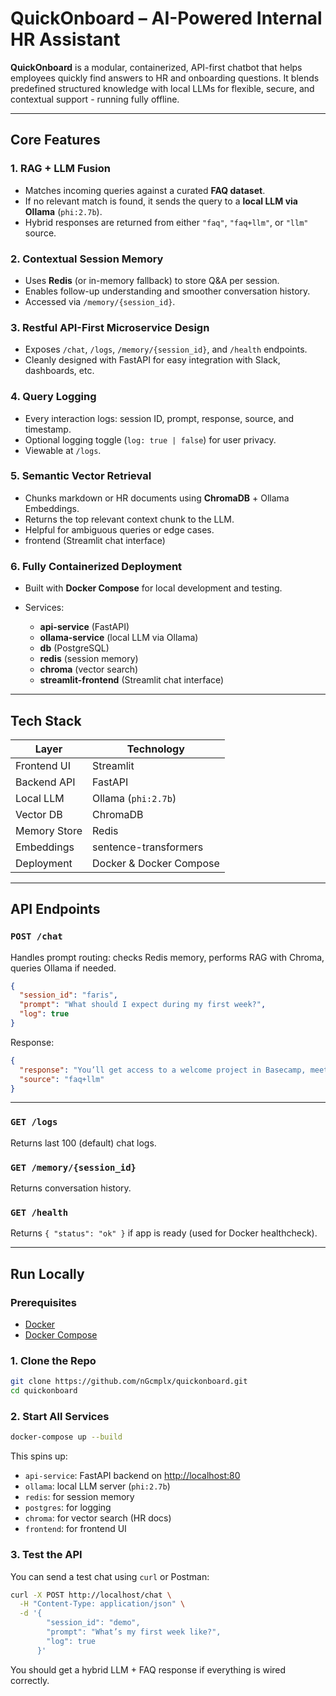 # QuickOnboard – AI-Powered Internal HR Assistant

**QuickOnboard** is a modular, containerized, API-first chatbot that helps employees quickly find answers to HR and onboarding questions. It blends predefined structured knowledge with local LLMs for flexible, secure, and contextual support - running fully offline.

---

## Core Features

### 1. RAG + LLM Fusion

- Matches incoming queries against a curated **FAQ dataset**.
- If no relevant match is found, it sends the query to a **local LLM via Ollama** (`phi:2.7b`).
- Hybrid responses are returned from either `"faq"`, `"faq+llm"`, or `"llm"` source.

### 2. Contextual Session Memory

- Uses **Redis** (or in-memory fallback) to store Q\&A per session.
- Enables follow-up understanding and smoother conversation history.
- Accessed via `/memory/{session_id}`.

### 3. Restful API-First Microservice Design

- Exposes `/chat`, `/logs`, `/memory/{session_id}`, and `/health` endpoints.
- Cleanly designed with FastAPI for easy integration with Slack, dashboards, etc.

### 4. Query Logging

- Every interaction logs: session ID, prompt, response, source, and timestamp.
- Optional logging toggle (`log: true | false`) for user privacy.
- Viewable at `/logs`.

### 5. Semantic Vector Retrieval

  - Chunks markdown or HR documents using **ChromaDB** + Ollama Embeddings.
  - Returns the top relevant context chunk to the LLM.
  - Helpful for ambiguous queries or edge cases.
  - frontend (Streamlit chat interface)

### 6. Fully Containerized Deployment

- Built with **Docker Compose** for local development and testing.
- Services:

  - **api-service** (FastAPI)
  - **ollama-service** (local LLM via Ollama)
  - **db** (PostgreSQL)
  - **redis** (session memory)
  - **chroma** (vector search)
  - **streamlit-frontend** (Streamlit chat interface)

---

## Tech Stack

| Layer        | Technology              |
| ------------ | ----------------------- |
| Frontend UI  | Streamlit                 |
| Backend API  | FastAPI                 |
| Local LLM    | Ollama (`phi:2.7b`)     |
| Vector DB    | ChromaDB                |
| Memory Store | Redis                   |
| Embeddings   | sentence-transformers   |
| Deployment   | Docker & Docker Compose |

---

## API Endpoints

### `POST /chat`

Handles prompt routing: checks Redis memory, performs RAG with Chroma, queries Ollama if needed.

```json
{
  "session_id": "faris",
  "prompt": "What should I expect during my first week?",
  "log": true
}
```

Response:

```json
{
  "response": "You’ll get access to a welcome project in Basecamp, meet your manager and buddy, and begin your onboarding tasks.",
  "source": "faq+llm"
}
```

---

### `GET /logs`

Returns last 100 (default) chat logs.

### `GET /memory/{session_id}`

Returns conversation history.

### `GET /health`

Returns `{ "status": "ok" }` if app is ready (used for Docker healthcheck).

---

## Run Locally

### Prerequisites

* [Docker](https://docs.docker.com/get-docker/)
* [Docker Compose](https://docs.docker.com/compose/install/)

### 1. Clone the Repo

```bash
git clone https://github.com/nGcmplx/quickonboard.git
cd quickonboard
```

### 2. Start All Services

```bash
docker-compose up --build
```

This spins up:

* `api-service`: FastAPI backend on [http://localhost:80](http://localhost:80)
* `ollama`: local LLM server (`phi:2.7b`)
* `redis`: for session memory
* `postgres`: for logging
* `chroma`: for vector search (HR docs)
* `frontend`: for frontend UI

### 3. Test the API

You can send a test chat using `curl` or Postman:

```bash
curl -X POST http://localhost/chat \
  -H "Content-Type: application/json" \
  -d '{
        "session_id": "demo",
        "prompt": "What’s my first week like?",
        "log": true
      }'
```

You should get a hybrid LLM + FAQ response if everything is wired correctly.